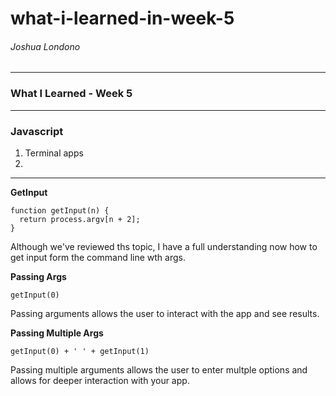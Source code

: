 # what-i-learned-in-week-5

###### Joshua Londono

---

### What I Learned - Week 5
---

### Javascript

1. Terminal apps
2. 

---

__GetInput__

~~~~
function getInput(n) {
  return process.argv[n + 2];
}
~~~~

Although we've reviewed ths topic, I have a full understanding now how to get input form the command line wth args. 


__Passing Args__

~~~~
getInput(0)
~~~~

Passing arguments allows the user to interact with the app and see results.

__Passing Multiple Args__

~~~~
getInput(0) + ' ' + getInput(1)
~~~~

Passing multiple arguments allows the user to enter multple options and allows for deeper interaction with your app. 

